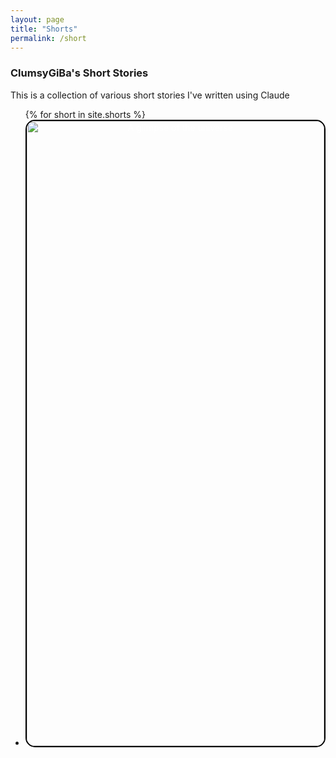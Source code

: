 ```yaml
---
layout: page
title: "Shorts"
permalink: /short
---
```


### ClumsyGiBa's Short Stories

This is a collection of various short stories I've written using Claude

<ul>
  {% for short in site.shorts %}
    <li>
    <a href="{{ short.url }}">
      <div style="position: relative; text-align: center; color: white; overflow: hidden; height: 25vh; border: 2px solid black; border-radius: 15px;">
        <!-- Background Image -->
        <img src="{{short.thumbnail}}" alt="A glimpse of the universe" style="width: 100%; height: 100%; object-fit: cover; object-position: center;" />
      
        <!-- Title on Top of the Image -->
        <div style="position: absolute; top: 50%; left: 50%; transform: translate(-50%, -50%); background-color: rgba(0, 0, 0, 0.5); padding: 10px; border-radius: 5px;">
          <h1>{{ short.title }}</h1> <p><h5>{{ short.summary | markdownify }}</h5></p>
        </div>
      </div>
      </a>
      
    </li>
  {% endfor %}
</ul>
